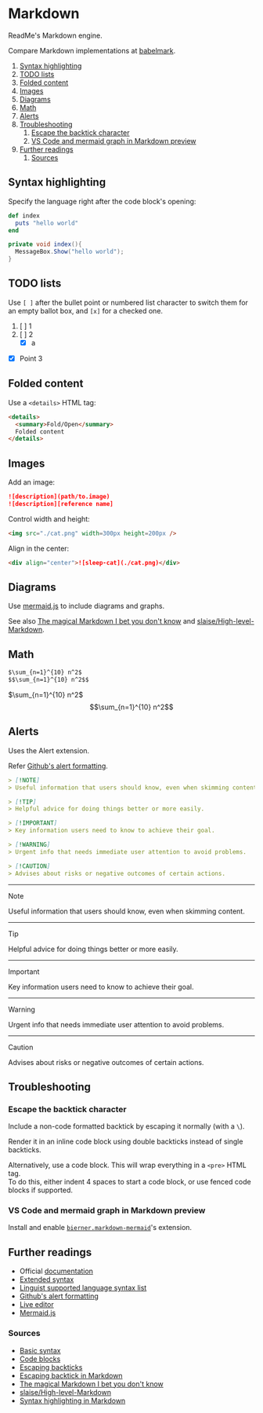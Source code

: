 # Markdown

ReadMe's Markdown engine.

Compare Markdown implementations at [babelmark].

1. [Syntax highlighting](#syntax-highlighting)
1. [TODO lists](#todo-lists)
1. [Folded content](#folded-content)
1. [Images](#images)
1. [Diagrams](#diagrams)
1. [Math](#math)
1. [Alerts](#alerts)
1. [Troubleshooting](#troubleshooting)
   1. [Escape the backtick character](#escape-the-backtick-character)
   1. [VS Code and mermaid graph in Markdown preview](#vs-code-and-mermaid-graph-in-markdown-preview)
1. [Further readings](#further-readings)
   1. [Sources](#sources)

## Syntax highlighting

Specify the language right after the code block's opening:

```ruby
def index
  puts "hello world"
end
```

```csharp
private void index(){
  MessageBox.Show("hello world");
}
```

## TODO lists

Use `[ ]` after the bullet point or numbered list character to switch them for an empty ballot box, and `[x]` for a checked one.

1. [ ] 1
1. [ ] 2
   - [x] a

- [x] Point 3

## Folded content

Use a `<details>` HTML tag:

```md
<details>
  <summary>Fold/Open</summary>
  Folded content
</details>
```

## Images

Add an image:

```md
![description](path/to.image)
![description][reference name]
```

Control width and height:

```md
<img src="./cat.png" width=300px height=200px />
```

Align in the center:

```md
<div align="center">![sleep-cat](./cat.png)</div>
```

## Diagrams

Use [mermaid.js] to include diagrams and graphs.

See also [The magical Markdown I bet you don't know] and [slaise/High-level-Markdown].

## Math

```md
$\sum_{n=1}^{10} n^2$
$$\sum_{n=1}^{10} n^2$$
```

$\sum_{n=1}^{10} n^2$
$$\sum_{n=1}^{10} n^2$$

## Alerts

Uses the Alert extension.

Refer [Github's alert formatting][github formatting  alerts].

```md
> [!NOTE]
> Useful information that users should know, even when skimming content.

> [!TIP]
> Helpful advice for doing things better or more easily.

> [!IMPORTANT]
> Key information users need to know to achieve their goal.

> [!WARNING]
> Urgent info that needs immediate user attention to avoid problems.

> [!CAUTION]
> Advises about risks or negative outcomes of certain actions.
```

---

> [!NOTE]
> Useful information that users should know, even when skimming content.

---

> [!TIP]
> Helpful advice for doing things better or more easily.

---

> [!IMPORTANT]
> Key information users need to know to achieve their goal.

---

> [!WARNING]
> Urgent info that needs immediate user attention to avoid problems.

---

> [!CAUTION]
> Advises about risks or negative outcomes of certain actions.

## Troubleshooting

### Escape the backtick character

Include a non-code formatted backtick by escaping it normally (with a `\`).

Render it in an inline code block using double backticks instead of single backticks.

Alternatively, use a code block. This will wrap everything in a `<pre>` HTML tag.<br/>
To do this, either indent 4 spaces to start a code block, or use fenced code blocks if supported.

### VS Code and mermaid graph in Markdown preview

Install and enable [`bierner.markdown-mermaid`][bierner.markdown-mermaid]'s extension.

## Further readings

- Official [documentation]
- [Extended syntax]
- [Linguist supported language syntax list]
- [Github's alert formatting][github formatting  alerts]
- [Live editor]
- [Mermaid.js]

### Sources

- [Basic syntax]
- [Code blocks]
- [Escaping backticks]
- [Escaping backtick in Markdown]
- [The magical Markdown I bet you don't know]
- [slaise/High-level-Markdown]
- [Syntax highlighting in Markdown]

<!--
  Reference
  ═╬═Time══
  -->

<!-- Knowledge base -->
[mermaid.js]: mermaid.js.md

<!-- Upstream -->
[basic syntax]: https://www.markdownguide.org/basic-syntax
[code blocks]: https://docs.readme.com/rdmd/docs/code-blocks
[documentation]: https://docs.readme.com/rdmd/docs
[extended syntax]: https://www.markdownguide.org/extended-syntax/

<!-- Others -->
[babelmark]: https://babelmark.github.io/
[bierner.markdown-mermaid]: https://marketplace.visualstudio.com/items?itemName=bierner.markdown-mermaid
[escaping backtick in markdown]: https://www.growingwiththeweb.com/2015/06/escaping-backtick-in-markdown.html
[escaping backticks]: https://www.markdownguide.org/basic-syntax/#escaping-backticks
[github formatting  alerts]: https://docs.github.com/en/get-started/writing-on-github/getting-started-with-writing-and-formatting-on-github/basic-writing-and-formatting-syntax#alerts
[linguist supported language syntax list]: https://github.com/github/linguist/blob/master/lib/linguist/languages.yml
[live editor]: https://mermaid.live/edit
[slaise/high-level-markdown]: https://github.com/slaise/High-level-Markdown
[syntax highlighting in markdown]: https://support.codebasehq.com/articles/tips-tricks/syntax-highlighting-in-markdown
[the magical markdown i bet you don't know]: https://medium.com/codex/the-magical-markdown-i-bet-you-dont-know-b51f8c049773
